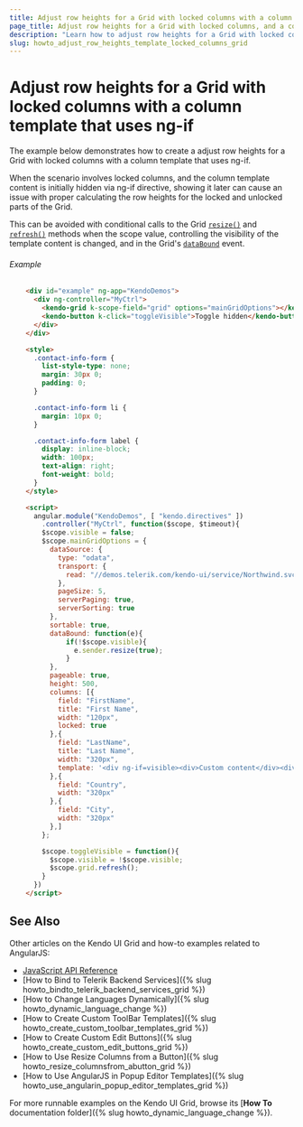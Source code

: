```yaml
---
title: Adjust row heights for a Grid with locked columns with a column template that uses ng-if
page_title: Adjust row heights for a Grid with locked columns, and a column template that uses ng-if | Kendo UI Grid
description: "Learn how to adjust row heights for a Grid with locked columns, and column template that uses ng-if in an AngularJS application."
slug: howto_adjust_row_heights_template_locked_columns_grid
---
```


# Adjust row heights for a Grid with locked columns with a column template that uses ng-if

The example below demonstrates how to create a adjust row heights for a Grid with locked columns with a column template that uses ng-if. 

When the scenario involves locked columns, and the column template content is initially hidden via ng-if directive, showing it later can cause an issue with proper calculating the row heights for the locked and unlocked parts of the Grid. 

This can be avoided with conditional calls to the Grid [`resize()`](api/javascript/kendo#methods-resize) and [`refresh()`](/api/javascript/ui/grid#methods-refresh) methods when the scope value, controlling the visibility of the template content is changed, and in the Grid's [`dataBound`](/api/javascript/ui/grid#events-dataBound) event.

###### Example

```html
    <div id="example" ng-app="KendoDemos">
      <div ng-controller="MyCtrl">
        <kendo-grid k-scope-field="grid" options="mainGridOptions"></kendo-grid>
        <kendo-button k-click="toggleVisible">Toggle hidden</kendo-button>
      </div>
    </div>

    <style>
      .contact-info-form {
        list-style-type: none;
        margin: 30px 0;
        padding: 0;
      }

      .contact-info-form li {
        margin: 10px 0;
      }

      .contact-info-form label {
        display: inline-block;
        width: 100px;
        text-align: right;
        font-weight: bold;
      }
    </style>

    <script>
      angular.module("KendoDemos", [ "kendo.directives" ])
        .controller("MyCtrl", function($scope, $timeout){
        $scope.visible = false;
        $scope.mainGridOptions = {
          dataSource: {
            type: "odata",
            transport: {
              read: "//demos.telerik.com/kendo-ui/service/Northwind.svc/Employees"
            },
            pageSize: 5,
            serverPaging: true,
            serverSorting: true
          },
          sortable: true,
          dataBound: function(e){
              if(!$scope.visible){
              	e.sender.resize(true); 
              }
          },
          pageable: true,
          height: 500,
          columns: [{
            field: "FirstName",
            title: "First Name",
            width: "120px",
            locked: true
          },{
            field: "LastName",
            title: "Last Name",
            width: "320px",
            template: '<div ng-if=visible><div>Custom content</div><div>Custom content</div><div>Custom content</div><div>Custom content</div><div>Custom content</div></div>'
          },{
            field: "Country",
            width: "320px"
          },{
            field: "City",
            width: "320px"
          },]
        };

        $scope.toggleVisible = function(){
          $scope.visible = !$scope.visible;  
          $scope.grid.refresh(); 
        }
      })
    </script>
```

## See Also

Other articles on the Kendo UI Grid and how-to examples related to AngularJS:

* [JavaScript API Reference](/api/javascript/ui/grid)
* [How to Bind to Telerik Backend Services]({% slug howto_bindto_telerik_backend_services_grid %})
* [How to Change Languages Dynamically]({% slug howto_dynamic_language_change %})
* [How to Create Custom ToolBar Templates]({% slug howto_create_custom_toolbar_templates_grid %})
* [How to Create Custom Edit Buttons]({% slug howto_create_custom_edit_buttons_grid %})
* [How to Use Resize Columns from a Button]({% slug howto_resize_columnsfrom_abutton_grid %})
* [How to Use AngularJS in Popup Editor Templates]({% slug howto_use_angularin_popup_editor_templates_grid %})

For more runnable examples on the Kendo UI Grid, browse its [**How To** documentation folder]({% slug howto_dynamic_language_change %}).
